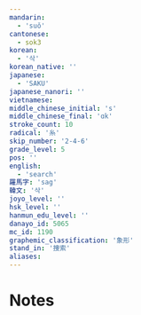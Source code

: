 ```yaml
---
mandarin:
  - 'suǒ'
cantonese:
  - sok3
korean:
  - '삭'
korean_native: ''
japanese:
  - 'SAKU'
japanese_nanori: ''
vietnamese:
middle_chinese_initial: 's'
middle_chinese_final: 'ɑk'
stroke_count: 10
radical: '糸'
skip_number: '2-4-6'
grade_level: 5
pos: ''
english:
  - 'search'
羅馬字: 'sag'
韓文: '삭'
joyo_level: ''
hsk_level: ''
hanmun_edu_level: ''
danayo_id: 5065
mc_id: 1190
graphemic_classification: '象形'
stand_in: '捜索'
aliases:
---
```


# Notes
